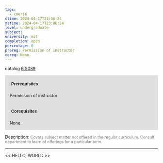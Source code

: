 ```yaml
---
tags:
  - course
ctime: 2024-04-17T23:06:24
mstime: 2024-04-17T23:06:24
level: undergraduate
subject: 
university: mit
completion: open
percentage: 0
prereq: Permission of instructor
coreq: None.
---
```


catalog [6.S089](http://student.mit.edu/catalog/m6e.html#6.S089)

<span style="display: block; padding: 15px; background-color: rgb(100, 100, 100, 0.2);"><font id="m_prereq3511_0" style="display: block; font-family: Arial, sans-serif; font-weight: bold; padding: 5px">Prerequisites</font><br><span id="prereq3511_0">Permission of instructor</span></span>
<span style="display: block; padding: 15px; background-color: rgb(100, 100, 100, 0.2);"><font id="m_coreq3511_0" style="display: block; font-family: Arial, sans-serif; font-weight: bold; padding: 5px">Corequisites</font><br><span id="coreq3511_0">None.</span></span>

<font style="">Description:</font>
<font style="color: grey; font-size: 0.8rem;">Covers subject matter not offered in the regular curriculum. Consult department to learn of offerings for a particular term.</font>



---

<< HELLO, WORLD >>
